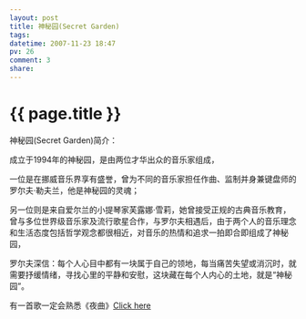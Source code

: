 ```yaml
---
layout: post
title: 神秘园(Secret Garden)
tags: 
datetime: 2007-11-23 18:47
pv: 26
comment: 3
share: 
---
```


{{ page.title }}
================

 <p>神秘园(Secret Garden)简介：</p><p>成立于1994年的神秘园，是由两位才华出众的音乐家组成，</p><p>一位是在挪威音乐界享有盛誉，曾为不同的音乐家担任作曲、监制并身兼键盘师的罗尔夫·勒夫兰，他是神秘园的灵魂；</p><p>另一位则是来自爱尔兰的小提琴家芙露娜·雪莉，她曾接受正规的古典音乐教育，曾与多位世界级音乐家及流行歌星合作，与罗尔夫相遇后，由于两个人的音乐理念和生活态度包括哲学观念都很相近，对音乐的热情和追求一拍即合即组成了神秘园，</p><p>罗尔夫深信：每个人心目中都有一块属于自己的领地，每当痛苦失望或消沉时，就需要抒缓情绪，寻找心里的平静和安慰，这块藏在每个人内心的土地，就是&ldquo;神秘园&rdquo;。</p><p>有一首歌一定会熟悉《夜曲》<a target="_blank" href="http://218.90.142.218/ftp/yezi/nocturne.mp3">Click here</a></p> 

